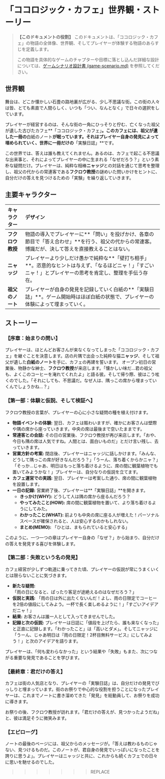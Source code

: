 # 「ココロジック・カフェ」世界観・ストーリー

> **【このドキュメントの役割】**
> このドキュメントは、「ココロジック・カフェ」の物語の全体像、世界観、そしてプレイヤーが体験する物語のあらすじを定義します。
>
> この物語を具体的なゲームのチャプターや目標に落とし込んだ詳細な設計については、[ゲームシナリオ設計書 (game-scenario.md)](game-scenario.md) を参照してください。

## 世界観

舞台は、どこか懐かしい石畳の路地裏が広がる、少し不思議な街。この街の人々は皆、とても素直で人間らしく、いつも「つい、なんとなく」で日々の選択をしています。

プレイヤーが経営するのは、そんな街の一角にひっそりと佇む、亡くなった祖父が遺した古びたカフェ**「ココロジック・カフェ」**。このカフェには、祖父が遺した一冊の**白紙のノート**が眠っています。それはプレイヤー自身の発見によって埋められていく、世界に一冊だけの**「実験日誌」**です。

この世界では、答えは誰も教えてくれません。あるのは、カフェで起こる不思議な出来事と、それによってプレイヤーの中に生まれる「なぜだろう？」という素朴な疑問だけ。プレイヤーは、純粋な相棒**ニャッジ**との対話を通じて思考を整理し、祖父の代からの常連客である**フクロウ教授**の謎めいた問いかけをヒントに、自分だけの答えを見つけるための「実験」を繰り返していきます。

## 主要キャラクター

| キャラクター | デザイン |
| :--- | :--- |
| **フクロウ教授** | 物語の導入でプレイヤーに**「問い」を投げかけ、各章の節目で「答え合わせ」**を行う、祖父の代からの常連客。博識だが、決して答えを直接教えることはない。 |
| **ニャッジ** | プレイヤーより少しだけ愚かで純粋な**「壁打ち相手」**。恣意的なヒントは与えず、「なるほどニャ！」「すごいニャ！」とプレイヤーの思考を肯定し、整理を手伝う存在。 |
| **祖父のノート** | プレイヤーが自身の発見を記録していく白紙の**「実験日誌」**。ゲーム開始時はほぼ白紙の状態で、プレイヤーの体験によって埋まっていく。 |

## ストーリー

### 【序章：始まりの問い】

プレイヤーは、ほとんどお客さんが来なくなってしまった「ココロジック・カフェ」を継ぐことを決意します。店の片隅で出会った純粋な猫**ニャッジ**、そして祖父が遺した**白紙のノート**を手に、カフェの再建を誓います。
オープン初日の営業後、物静かな紳士、**フクロウ教授**が来店します。「懐かしい味だ…君の祖父も、よくこのコーヒーを淹れてくれたよ」と語る彼。そして帰り際、彼はこう呟くのでした。「それにしても、不思議だ。なぜ人は、隅っこの席から埋まっていくんでしょうかね…？」

### 【第一部：体験と仮説、そして検証へ】

フクロウ教授の言葉が、プレイヤーの心に小さな疑問の種を植え付けます。

- **物語イベントの体験:** 翌日、カフェは賑わいますが、確かにお客さんは壁際や隅の席から座っていきます。中央の席は最後まで空いたままです。
- **常連客との会話:** その日の営業後、フクロウ教授が再び来店します。「おや、今日も隅の席は人気ですね。人間とは、面白いものだ」とだけ言い残し、去っていきます。
- **営業方針の考案:** 閉店後、プレイヤーはニャッジに話しかけます。「みんな、どうして隅っこの席が好きなんだろう？」「うーん、落ち着くからかニャ？」「そっか…じゃあ、明日はもっと落ち着けるように、席の間に観葉植物でも置いてみようかな！」プレイヤーは、自分なりの仮説を立てます。
- **カフェ運営での実践:** 翌日、プレイヤーは考案した通り、席の間に観葉植物を設置します。
- **一日の記録:** 営業終了後、プレイヤーは**「実験日誌」**を開きます。
    - **きっかけ(WHY):** どうして人は隅の席から座るんだろう？
    - **やってみたこと(HOW):** 席の間に観葉植物を置いて、より落ち着けるようにしてみた。
    - **わかったこと(WHAT):** 前よりも中央の席に座る人が増えた！パーソナルスペースが確保されると、人は安心するのかもしれない。
    - **まとめ(MEMO):** 「ひとは、まもられていると安心する」

このように、一つ一つの章はプレイヤー自身の「なぜ？」から始まり、自分だけの答えを発見する喜びを体験します。

### 【第二部：失敗という名の発見】

カフェ経営が少しずつ軌道に乗ってきた頃、プレイヤーの仮説が常にうまくいくとは限らないことに気づきます。

- **新たな疑問:** 「雨の日になると、ぱったり客足が途絶えるのはなぜだろう？」
- **仮説と実践:** 「雨の日は外に出たくないんだ！よし、雨の日限定でコーヒーを2倍の値段にしてみよう。一杯で長く楽しめるように！」「すごいアイデアだニャ！」
- **結果:** お客さんは誰一人として入ってきませんでした。
- **記録と次の仮説:** プレイヤーは日誌に「値段を上げたら、誰も来なくなった」と正直に記録します。「わかったこと」は「高いとダメ」。そしてニャッジに「うーん、じゃあ明日は『雨の日限定！2杯目無料サービス』にしてみよう！」と次のアイデアを語ります。

プレイヤーは、「何も変わらなかった」という結果や「失敗」もまた、次につながる重要な発見であることを学びます。

### 【最終章：君だけの答え】

カフェは街の人気店となり、プレイヤーの「実験日誌」は、自分だけの発見でびっしりと埋まっています。街のお祭りで中心的な役割を担うことになったプレイヤーは、これまでノートに書き溜めてきた「発見」を総動員して、お祭りを成功に導きます。

お祭りの後、フクロウ教授が訪れます。「君だけの答えが、見つかったようだね」と、彼は満足そうに微笑みます。

### 【エピローグ】

ノートの最後のページには、祖父からのメッセージが。「答えは教わるものじゃない、見つけるものだ。このノートが、君自身の発見でいっぱいになったことを誇りに思うよ」。プレイヤーはニャッジと共に、これからも続くカフェでの日々に思いを馳せるのでした。
>>>>>>> REPLACE
